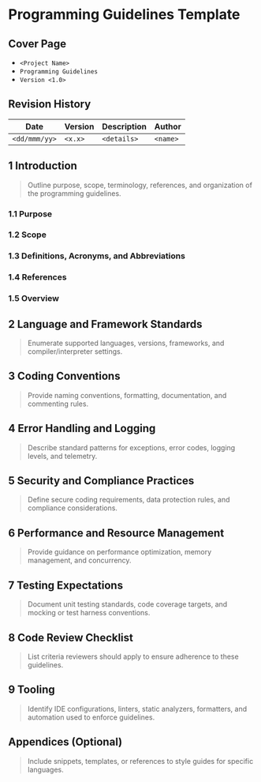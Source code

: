 # Programming Guidelines Template

## Cover Page
- `<Project Name>`
- `Programming Guidelines`
- `Version <1.0>`

## Revision History
| Date | Version | Description | Author |
| --- | --- | --- | --- |
| `<dd/mmm/yy>` | `<x.x>` | `<details>` | `<name>` |

## 1 Introduction
> Outline purpose, scope, terminology, references, and organization of the programming guidelines.

### 1.1 Purpose
### 1.2 Scope
### 1.3 Definitions, Acronyms, and Abbreviations
### 1.4 References
### 1.5 Overview

## 2 Language and Framework Standards
> Enumerate supported languages, versions, frameworks, and compiler/interpreter settings.

## 3 Coding Conventions
> Provide naming conventions, formatting, documentation, and commenting rules.

## 4 Error Handling and Logging
> Describe standard patterns for exceptions, error codes, logging levels, and telemetry.

## 5 Security and Compliance Practices
> Define secure coding requirements, data protection rules, and compliance considerations.

## 6 Performance and Resource Management
> Provide guidance on performance optimization, memory management, and concurrency.

## 7 Testing Expectations
> Document unit testing standards, code coverage targets, and mocking or test harness conventions.

## 8 Code Review Checklist
> List criteria reviewers should apply to ensure adherence to these guidelines.

## 9 Tooling
> Identify IDE configurations, linters, static analyzers, formatters, and automation used to enforce guidelines.

## Appendices (Optional)
> Include snippets, templates, or references to style guides for specific languages.
